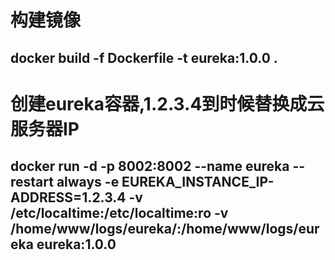 # 构建镜像
## docker build -f Dockerfile -t eureka:1.0.0 .
# 创建eureka容器,1.2.3.4到时候替换成云服务器IP
## docker run -d -p 8002:8002 --name eureka --restart always -e EUREKA_INSTANCE_IP-ADDRESS=1.2.3.4 -v /etc/localtime:/etc/localtime:ro -v /home/www/logs/eureka/:/home/www/logs/eureka eureka:1.0.0
